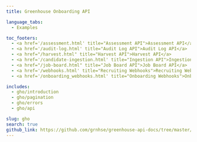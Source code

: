 ```yaml
---
title: Greenhouse Onboarding API

language_tabs:
  - Examples

toc_footers:
  - <a href='/assessment.html' title="Assessment API">Assessment API</a>
  - <a href='/audit-log.html' title="Audit Log API">Audit Log API</a>
  - <a href="/harvest.html" title="Harvest API">Harvest API</a>
  - <a href='/candidate-ingestion.html' title="Ingestion API">Ingestion API</a>
  - <a href="/job-board.html" title="Job Board API">Job Board API</a>
  - <a href='/webhooks.html' title="Recruiting Webhooks">Recruiting Webhooks</a>
  - <a href='/onboarding_webhooks.html' title="Onboarding Webhooks">Onboarding Webhooks</a>

includes:
  - gho/introduction
  - gho/pagination
  - gho/errors
  - gho/api

slug: gho
search: true
github_link: https://github.com/grnhse/greenhouse-api-docs/tree/master/source/includes/gho
---
```

